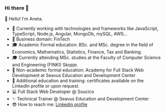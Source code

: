 ### Hi there 👋

<!--
**anetastankovska/anetastankovska** is a ✨ _special_ ✨ repository because its `README.md` (this file) appears on your GitHub profile.

Here are some ideas to get you started:

- 🔭 I’m currently working on ...
- 🌱 I’m currently learning ...
- 👯 I’m looking to collaborate on ...
- 🤔 I’m looking for help with ...
- 💬 Ask me about ...
- 📫 How to reach me: ...
- 😄 Pronouns: ...
- ⚡ Fun fact: ...
-->

👋 Hello! I'm Aneta.

- 🏢 Currently working with technologies and frameworks like JavaScript, TypeScript, Node.js, Angular, MongoDb, mySQL, AWS...
- 📝 Business domain: FinTech 
- 🎓 Academic Formal education: BSc. and MSc. degree in the field of Economics, Mathematics, Statistics, Finance, Tax and Banking.
- 🎓 Currently attending MSc. studies at the Faculty of Computer Science and Engineering (FINKI) Skopje.
- 🌱 Non-academic formal education: Academy for Full Stack Web Development at Seavus Education and Development Center
- 💫 Additional education and training: certificates available on the LinkedIn profile or upon request.
- 💻 Full Stack Web Developer @ Soucico
- ✨ Technical Trainer @ Seavus Education and Development Center 
- 😎 How to reach me: [Linkedin profile](https://www.linkedin.com/in/aneta-stankovska-ane/)

 
